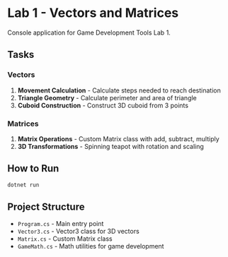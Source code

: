# Lab 1 - Vectors and Matrices

Console application for Game Development Tools Lab 1.

## Tasks

### Vectors

1. **Movement Calculation** - Calculate steps needed to reach destination
2. **Triangle Geometry** - Calculate perimeter and area of triangle
3. **Cuboid Construction** - Construct 3D cuboid from 3 points

### Matrices

1. **Matrix Operations** - Custom Matrix class with add, subtract, multiply
2. **3D Transformations** - Spinning teapot with rotation and scaling

## How to Run

```bash
dotnet run
```

## Project Structure

- `Program.cs` - Main entry point
- `Vector3.cs` - Vector3 class for 3D vectors
- `Matrix.cs` - Custom Matrix class
- `GameMath.cs` - Math utilities for game development
